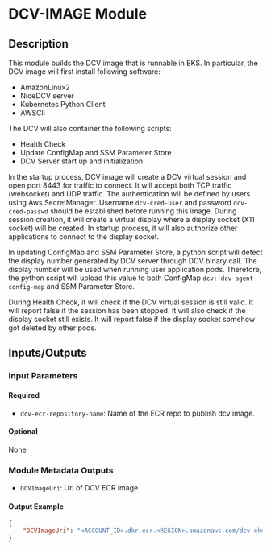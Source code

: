 # DCV-IMAGE Module

## Description
This module builds the DCV image that is runnable in EKS. In particular, the 
DCV image will first install following software:
- AmazonLinux2
- NiceDCV server
- Kubernetes Python Client
- AWSCli

The DCV will also container the following scripts:
- Health Check
- Update ConfigMap and SSM Parameter Store
- DCV Server start up and initialization

In the startup process, DCV image will create a DCV virtual session and open 
port 8443 for traffic to connect. It will accept both TCP traffic (websocket)
and UDP traffic. The authentication will be defined by users using Aws 
SecretManager. Username `dcv-cred-user` and password `dcv-cred-passwd` 
should be established before running this image. During session creation, it 
will create a virtual display where a display socket (X11 socket) will be 
created. In startup process, it will also authorize other applications to 
connect to the display socket.

In updating ConfigMap and SSM Parameter Store, a python script will detect 
the display number generated by DCV server through DCV binary call. The 
display number will be used when running user application pods. Therefore, 
the python script will upload this value to both ConfigMap
`dcv::dcv-agent-config-map` and SSM Parameter Store.

During Health Check, it will check if the DCV virtual session is still valid.
It will report false if the session has been stopped. It will also check if 
the display socket still exists. It will report false if the display socket 
somehow got deleted by other pods.

## Inputs/Outputs

### Input Parameters

#### Required

- `dcv-ecr-repository-name`: Name of the ECR repo to publish dcv image.

#### Optional

None

### Module Metadata Outputs

- `DCVImageUri`: Uri of DCV ECR image

#### Output Example

```json
{
    "DCVImageUri": "<ACCOUNT_ID>.dkr.ecr.<REGION>.amazonaws.com/dcv-eks-image:dcv-latest"
}
